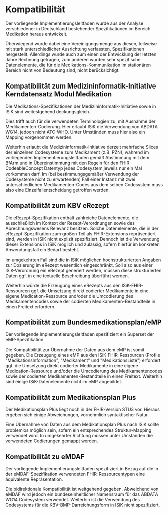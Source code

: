 # Kompatibilität

Der vorliegende Implementierungsleitfaden wurde aus der Analyse verschiedener in Deutschland bestehender Spezifikationen im Bereich Medikation heraus entwickelt.

Überwiegend wurde dabei eine Vereinigungsmenge aus diesen, teilweise mit stark unterschiedlicher Ausrichtung verfassten, Spezifikationen hergestellt. Allerdings wurde auch zum einen der Entwicklung der letzten Jahre Rechnung getragen, zum anderen wurden sehr spezifische Datenelemente, die für die Medikations-Kommunikation im stationären Bereich nicht von Bedeutung sind, nicht berücksichtigt.

## Kompatibilität zum Medizininformatik-Initiative Kerndatensatz Modul Medikation

Die Medikations-Spezifikationen der Medizininformatik-Initiative sowie in ISiK sind weitestgehend deckungsgleich.

Dies trifft auch für die verwendeten Terminologien zu, mit Ausnahme der Medikamenten-Codierung. Hier erlaubt ISiK die Verwendung von ABDATA WG14, jedoch nicht ATC-WHO. Unter Umständen muss hier also ein Mapping vorgenommen werden.

Weiterhin erlaubt die Medizininformatik-Initiative derzeit mehrfache Slices der einzelnen Codesysteme zum Medikament (z.B. PZN), während im vorliegenden Implementierungsleitfaden gemäß Abstimmung mit dem BfArm und in Übereinstimmung mit den Regeln für den FHIR CodeableConcept Datentyp jedes Codesystem jeweils nur ein Mal vorkommen darf. Im (bei bestimmungsgemäßer Verwendung der Codesysteme nicht zu erwartenden) Fall einer Instanz mit zwei unterschiedlichen Medikamenten-Codes aus dem selben Codesystem muss also eine Einzelfallentscheidung getroffen werden.

## Kompatibilität zum KBV eRezept

Die eRezept-Spezifikation enthält zahlreiche Datenelemente, die ausschließlich im Kontext der Rezept-Verordnungen sowie des Abrechnungswesens Relevanz besitzen. Solche Datenelemente, die in der eRezept-Spezifikation zum großen Teil als FHIR-Extensions repräsentiert sind, werden in ISiK nicht explizit spezifiziert. Dennoch ist die Verwendung dieser Extensions in ISiK möglich und zulässig, sofern hierfür im konkreten Anwendungsfall ein Bedarf besteht.

Im umgekehrten Fall sind die in ISiK möglichen hochstrukturierten Angaben zur Dosierung im eRezept wesentlich eingeschränkt. Soll also aus einer ISiK-Verordnung ein eRezept generiert werden, müssen diese strukturierten Daten ggf. in eine textuelle Beschreibung überführt werden.

Weiterhin würde die Erzeugung eines eRezepts aus den ISiK-FHIR-Ressourcen ggf. die Umsetzung direkt codierter Medikamente in eine eigene Medication-Ressource und/oder die Umcodierung des Medikamentencodes sowie der codierten Medikamenten-Bestandteile in einen Freitext erfordern.

## Kompatibilität zum Bundesmedikationsplan/eMP

Der vorliegende Implementierungsleitfaden spezifiziert ein Superset der eMP-Spezifikation.

Die Kompatibilität zur Übernahme der Daten aus dem eMP ist somit gegeben.
Die Erzeugung eines eMP aus den ISiK-FHIR-Ressourcen (Profile "MedikationsInformation", "Medikament" und "MedikationsListe") erfordert ggf. die Umsetzung direkt codierter Medikamente in eine eigene Medication-Ressource und/oder die Umcodierung des Medikamentencodes sowie der codierten Medikamenten-Bestandteile in einen Freitext. Weiterhin sind einige ISiK-Datenelemente nicht im eMP abgebildet.

## Kompatibilität zum Medikationsplan Plus

Der Medikationsplan Plus liegt noch in der FHIR-Version STU3 vor. Hieraus ergeben sich einige Abweichungen, vornehmlich syntaktischer Natur.

Eine Übernahme von Daten aus dem Medikationsplan Plus nach ISiK sollte problemlos möglich sein, sofern ein entsprechendes Struktur-Mapping verwendet wird. In umgekehrter Richtung müssen unter Umständen die verwendeten Codierungen gemappt werden.

## Kompatibilität zu eMDAF

Der vorliegende Implementierungsleitfaden spezifiziert in Bezug auf die in der eMDAF-Spezifikation verwendeten FHIR-Ressourcentypen eine äquivalente Repräsentation.

Die bidirektionale Kompatibilität ist weitgehend gegeben. Abweichend von eMDAF wird jedoch ein bundeseinheitlicher Namensraum für das ABDATA WG14 Codesystem verwendet. Weiterhin ist die Verwendung des Codesystems für die KBV-BMP-Darreichungsform in ISiK nicht spezifiziert.
